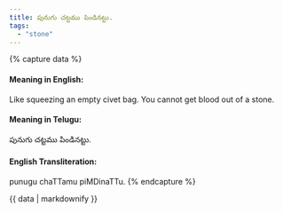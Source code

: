 ```yaml
---
title: పునుగు చట్టము పిండినట్టు.
tags:
  - "stone"
---
```


{% capture data %}
#### Meaning in English:
Like squeezing an empty civet bag.
You cannot get blood out of a stone.

#### Meaning in Telugu:
పునుగు చట్టము పిండినట్టు.

#### English Transliteration:
punugu chaTTamu piMDinaTTu.
{% endcapture %}

<div class="notice">{{ data | markdownify }}</div>

